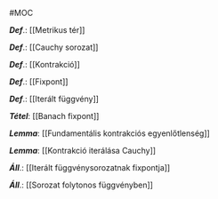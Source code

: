 #MOC

***Def***.: [[Metrikus tér]]

***Def***.: [[Cauchy sorozat]]

***Def***.: [[Kontrakció]]

***Def***.: [[Fixpont]]

***Def***.: [[Iterált függvény]]

***Tétel***: [[Banach fixpont]]

***Lemma***: [[Fundamentális kontrakciós egyenlőtlenség]]

***Lemma***: [[Kontrakció iterálása Cauchy]]

***Áll***.: [[Iterált függvénysorozatnak fixpontja]]

***Áll***.: [[Sorozat folytonos függvényben]]